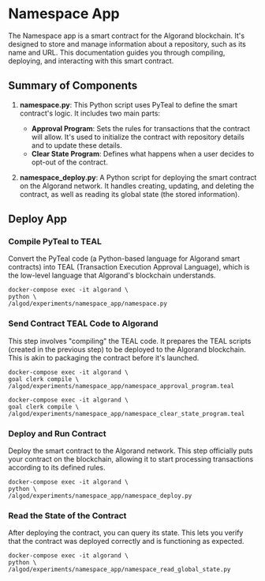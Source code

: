# Namespace App

The Namespace app is a smart contract for the Algorand blockchain. It's designed to store and manage information about a repository, such as its name and URL. This documentation guides you through compiling, deploying, and interacting with this smart contract.

## Summary of Components

1. **namespace.py**: This Python script uses PyTeal to define the smart contract's logic. It includes two main parts:
   - **Approval Program**: Sets the rules for transactions that the contract will allow. It's used to initialize the contract with repository details and to update these details.
   - **Clear State Program**: Defines what happens when a user decides to opt-out of the contract.

2. **namespace_deploy.py**: A Python script for deploying the smart contract on the Algorand network. It handles creating, updating, and deleting the contract, as well as reading its global state (the stored information).

## Deploy App

### Compile PyTeal to TEAL

Convert the PyTeal code (a Python-based language for Algorand smart contracts) into TEAL (Transaction Execution Approval Language), which is the low-level language that Algorand's blockchain understands.

```
docker-compose exec -it algorand \
python \
/algod/experiments/namespace_app/namespace.py
```

### Send Contract TEAL Code to Algorand

This step involves "compiling" the TEAL code. It prepares the TEAL scripts (created in the previous step) to be deployed to the Algorand blockchain. This is akin to packaging the contract before it's launched.

```
docker-compose exec -it algorand \
goal clerk compile \
/algod/experiments/namespace_app/namespace_approval_program.teal

docker-compose exec -it algorand \
goal clerk compile \
/algod/experiments/namespace_app/namespace_clear_state_program.teal
```

### Deploy and Run Contract

Deploy the smart contract to the Algorand network. This step officially puts your contract on the blockchain, allowing it to start processing transactions according to its defined rules.

```
docker-compose exec -it algorand \
python \
/algod/experiments/namespace_app/namespace_deploy.py
```

### Read the State of the Contract

After deploying the contract, you can query its state. This lets you verify that the contract was deployed correctly and is functioning as expected.

```
docker-compose exec -it algorand \
python \
/algod/experiments/namespace_app/namespace_read_global_state.py
```

